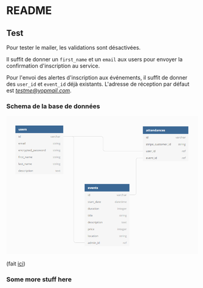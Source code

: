 # README

## Test

Pour tester le mailer, les validations sont désactivées.

Il suffit de donner un `first_name` et un `email` aux users pour envoyer la confirmation d'inscription au service.

Pour l'envoi des alertes d'inscription aux événements, il suffit de donner des `user_id` et `event_id` déjà existants. L'adresse de réception par défaut est [*testme@yopmail.com*](http://www.yopmail.com/).

### Schema de la base de données

![eventmgmt db schema](./readme_assets/eventmgmt_schema.png "eventmgmt db schema")

(fait [ici](https://dbdiagram.io/d/5c5e7fb47db47000147036ce))

### Some more stuff here

